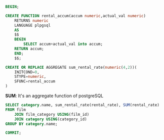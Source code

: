 
```sql
BEGIN;
```

```sql
CREATE FUNCTION rental_accum(accum numeric,actual_val numeric)
	RETURNS numeric
	LANGUAGE plpgsql
	AS
	$$
	BEGIN
		SELECT accum+actual_val into accum;
	RETURN accum;
	END;
	$$;
```

```sql
CREATE OR REPLACE AGGREGATE sum_rental_rate(numeric(4,2))(
	INITCOND=0,
	STYPE=numeric,
	SFUNC=rental_accum
)
```

**SUM**: It's an aggregate function of postgreSQL
```sql
SELECT category.name, sum_rental_rate(rental_rate), SUM(rental_rate)
FROM film
	JOIN film_category USING(film_id)
	JOIN category USING(category_id)
GROUP BY category.name;
```

```sql
COMMIT;
```